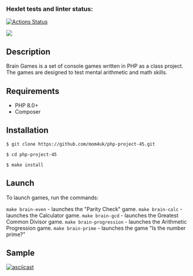 ### Hexlet tests and linter status:
[![Actions Status](https://github.com/mom4uk/php-project-45/actions/workflows/hexlet-check.yml/badge.svg)](https://github.com/mom4uk/php-project-45/actions)

<a href="https://codeclimate.com/github/mom4uk/php-project-45/maintainability"><img src="https://api.codeclimate.com/v1/badges/d97987dad9290c75ccbb/maintainability" /></a>

## Description

Brain Games is a set of console games written in PHP as a class project. The games are designed to test mental arithmetic and math skills.

## Requirements

- PHP 8.0+
- Composer

## Installation

```
$ git clone https://github.com/mom4uk/php-project-45.git

$ cd php-project-45

$ make install
```

## Launch

To launch games, run the commands:

`make brain-even` - launches the "Parity Check" game.
`make brain-calc` - launches the Calculator game.
`make brain-gcd` - launches the Greatest Common Divisor game.
`make brain-progression` - launches the Arithmetic Progression game.
`make brain-prime` - launches the game "Is the number prime?"

## Sample

[![asciicast](https://asciinema.org/a/2IKI0cGsNyHauVGXWKjBzHR4j.svg)](https://asciinema.org/a/2IKI0cGsNyHauVGXWKjBzHR4j)